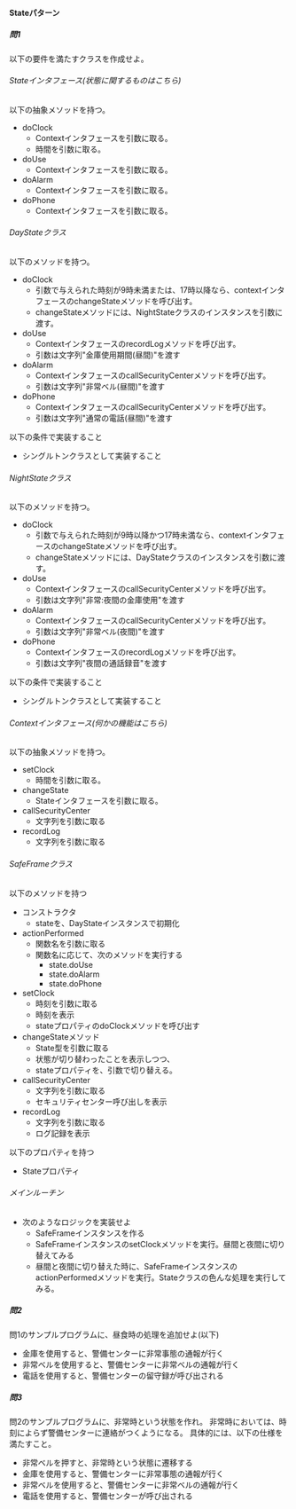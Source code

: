 #### Stateパターン　  
##### 問1  
以下の要件を満たすクラスを作成せよ。  


###### Stateインタフェース(状態に関するものはこちら)
以下の抽象メソッドを持つ。  
* doClock
  * Contextインタフェースを引数に取る。
  * 時間を引数に取る。
* doUse  
  * Contextインタフェースを引数に取る。
* doAlarm  
  * Contextインタフェースを引数に取る。
* doPhone
  * Contextインタフェースを引数に取る。


###### DayStateクラス  
以下のメソッドを持つ。  
* doClock
  * 引数で与えられた時刻が9時未満または、17時以降なら、contextインタフェースのchangeStateメソッドを呼び出す。
  * changeStateメソッドには、NightStateクラスのインスタンスを引数に渡す。
* doUse  
  * ContextインタフェースのrecordLogメソッドを呼び出す。
  * 引数は文字列"金庫使用期間(昼間)"を渡す
* doAlarm  
  * ContextインタフェースのcallSecurityCenterメソッドを呼び出す。
  * 引数は文字列"非常ベル(昼間)"を渡す
* doPhone
  * ContextインタフェースのcallSecurityCenterメソッドを呼び出す。
  * 引数は文字列"通常の電話(昼間)"を渡す

以下の条件で実装すること
 * シングルトンクラスとして実装すること


###### NightStateクラス  
 以下のメソッドを持つ。  
 * doClock
   * 引数で与えられた時刻が9時以降かつ17時未満なら、contextインタフェースのchangeStateメソッドを呼び出す。
   * changeStateメソッドには、DayStateクラスのインスタンスを引数に渡す。
 * doUse  
   * ContextインタフェースのcallSecurityCenterメソッドを呼び出す。
   * 引数は文字列"非常:夜間の金庫使用"を渡す
 * doAlarm  
   * ContextインタフェースのcallSecurityCenterメソッドを呼び出す。
   * 引数は文字列"非常ベル(夜間)"を渡す
 * doPhone
   * ContextインタフェースのrecordLogメソッドを呼び出す。
   * 引数は文字列"夜間の通話録音"を渡す

 以下の条件で実装すること
  * シングルトンクラスとして実装すること


###### Contextインタフェース(何かの機能はこちら)
以下の抽象メソッドを持つ。  
* setClock
  * 時間を引数に取る。
* changeState
  * Stateインタフェースを引数に取る。
* callSecurityCenter
  * 文字列を引数に取る
* recordLog
  * 文字列を引数に取る


###### SafeFrameクラス
以下のメソッドを持つ
* コンストラクタ
  * stateを、DayStateインスタンスで初期化
* actionPerformed
  * 関数名を引数に取る
  * 関数名に応じて、次のメソッドを実行する
    * state.doUse
    * state.doAlarm
    * state.doPhone
* setClock
  * 時刻を引数に取る
  * 時刻を表示
  * stateプロパティのdoClockメソッドを呼び出す
* changeStateメソッド
  * State型を引数に取る
  * 状態が切り替わったことを表示しつつ、
  * stateプロパティを、引数で切り替える。
* callSecurityCenter
  * 文字列を引数に取る
  * セキュリティセンター呼び出しを表示
* recordLog
  * 文字列を引数に取る
  * ログ記録を表示

以下のプロパティを持つ
  * Stateプロパティ

###### メインルーチン
  * 次のようなロジックを実装せよ
    * SafeFrameインスタンスを作る
    * SafeFrameインスタンスのsetClockメソッドを実行。昼間と夜間に切り替えてみる
    * 昼間と夜間に切り替えた時に、SafeFrameインスタンスのactionPerformedメソッドを実行。Stateクラスの色んな処理を実行してみる。

##### 問2  
問1のサンプルプログラムに、昼食時の処理を追加せよ(以下)
* 金庫を使用すると、警備センターに非常事態の通報が行く
* 非常ベルを使用すると、警備センターに非常ベルの通報が行く
* 電話を使用すると、警備センターの留守録が呼び出される

##### 問3
問2のサンプルプログラムに、非常時という状態を作れ。
非常時においては、時刻によらず警備センターに連絡がつくようになる。
具体的には、以下の仕様を満たすこと。
* 非常ベルを押すと、非常時という状態に遷移する
* 金庫を使用すると、警備センターに非常事態の通報が行く
* 非常ベルを使用すると、警備センターに非常ベルの通報が行く
* 電話を使用すると、警備センターが呼び出される

